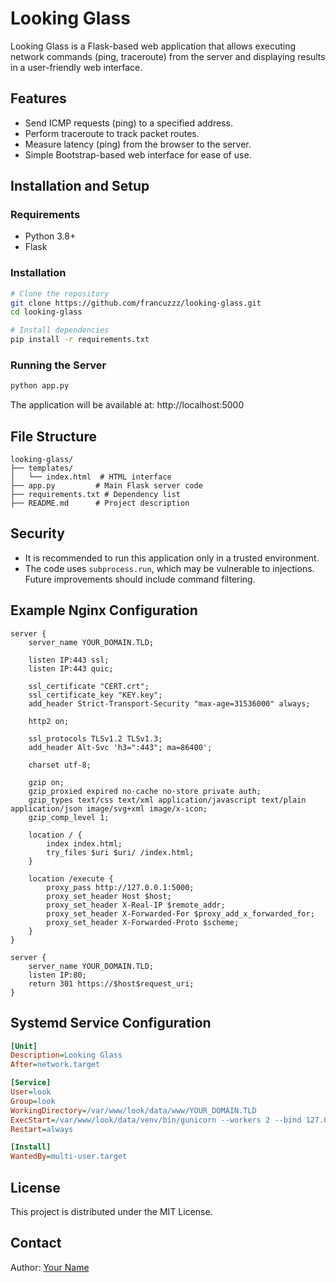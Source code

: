 # Looking Glass

Looking Glass is a Flask-based web application that allows executing network commands (ping, traceroute) from the server and displaying results in a user-friendly web interface.

## Features
- Send ICMP requests (ping) to a specified address.
- Perform traceroute to track packet routes.
- Measure latency (ping) from the browser to the server.
- Simple Bootstrap-based web interface for ease of use.

## Installation and Setup
### Requirements
- Python 3.8+
- Flask

### Installation
```sh
# Clone the repository
git clone https://github.com/francuzzz/looking-glass.git
cd looking-glass

# Install dependencies
pip install -r requirements.txt
```

### Running the Server
```sh
python app.py
```

The application will be available at: http://localhost:5000

## File Structure
```
looking-glass/
├── templates/
│   └── index.html  # HTML interface
├── app.py         # Main Flask server code
├── requirements.txt # Dependency list
├── README.md      # Project description
```

## Security
- It is recommended to run this application only in a trusted environment.
- The code uses `subprocess.run`, which may be vulnerable to injections. Future improvements should include command filtering.

## Example Nginx Configuration
```nginx
server {
    server_name YOUR_DOMAIN.TLD;

    listen IP:443 ssl;
    listen IP:443 quic;

    ssl_certificate "CERT.crt";
    ssl_certificate_key "KEY.key";
    add_header Strict-Transport-Security "max-age=31536000" always;

    http2 on;

    ssl_protocols TLSv1.2 TLSv1.3;
    add_header Alt-Svc 'h3=":443"; ma=86400';

    charset utf-8;

    gzip on;
    gzip_proxied expired no-cache no-store private auth;
    gzip_types text/css text/xml application/javascript text/plain application/json image/svg+xml image/x-icon;
    gzip_comp_level 1;

    location / {
        index index.html;
        try_files $uri $uri/ /index.html;
    }
    
    location /execute {
        proxy_pass http://127.0.0.1:5000;
        proxy_set_header Host $host;
        proxy_set_header X-Real-IP $remote_addr;
        proxy_set_header X-Forwarded-For $proxy_add_x_forwarded_for;
        proxy_set_header X-Forwarded-Proto $scheme;
    }
}

server {
    server_name YOUR_DOMAIN.TLD;
    listen IP:80;
    return 301 https://$host$request_uri;
}
```

## Systemd Service Configuration
```ini
[Unit]
Description=Looking Glass
After=network.target

[Service]
User=look
Group=look
WorkingDirectory=/var/www/look/data/www/YOUR_DOMAIN.TLD
ExecStart=/var/www/look/data/venv/bin/gunicorn --workers 2 --bind 127.0.0.1:5000 app:app
Restart=always

[Install]
WantedBy=multi-user.target
```

## License
This project is distributed under the MIT License.

## Contact
Author: [Your Name](https://github.com/yourusername)



